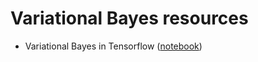 # Variational Bayes resources

*   Variational Bayes in Tensorflow ([notebook](https://colab.research.google.com/drive/1k-M_wO0NS1RxUmkqwzXp7BOCTYXXdJ4t?authuser=1#scrollTo=WHNNrlLNPbpA))
